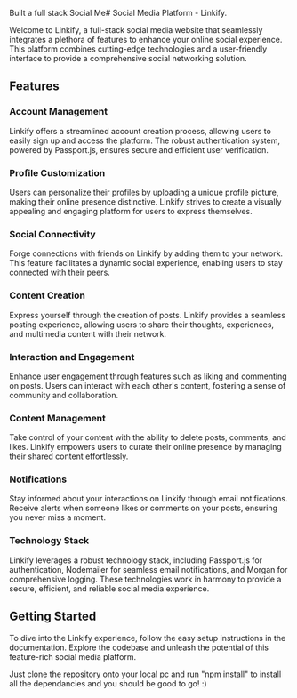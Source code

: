 Built a full stack Social Me# Social Media Platform - Linkify. 

Welcome to Linkify, a full-stack social media website that seamlessly integrates a plethora of features to enhance your online social experience. This platform combines cutting-edge technologies and a user-friendly interface to provide a comprehensive social networking solution.

## Features

### Account Management
Linkify offers a streamlined account creation process, allowing users to easily sign up and access the platform. The robust authentication system, powered by Passport.js, ensures secure and efficient user verification.

### Profile Customization
Users can personalize their profiles by uploading a unique profile picture, making their online presence distinctive. Linkify strives to create a visually appealing and engaging platform for users to express themselves.

### Social Connectivity
Forge connections with friends on Linkify by adding them to your network. This feature facilitates a dynamic social experience, enabling users to stay connected with their peers.

### Content Creation
Express yourself through the creation of posts. Linkify provides a seamless posting experience, allowing users to share their thoughts, experiences, and multimedia content with their network.

### Interaction and Engagement
Enhance user engagement through features such as liking and commenting on posts. Users can interact with each other's content, fostering a sense of community and collaboration.

### Content Management
Take control of your content with the ability to delete posts, comments, and likes. Linkify empowers users to curate their online presence by managing their shared content effortlessly.

### Notifications
Stay informed about your interactions on Linkify through email notifications. Receive alerts when someone likes or comments on your posts, ensuring you never miss a moment.

### Technology Stack

Linkify leverages a robust technology stack, including Passport.js for authentication, Nodemailer for seamless email notifications, and Morgan for comprehensive logging. These technologies work in harmony to provide a secure, efficient, and reliable social media experience.

## Getting Started

To dive into the Linkify experience, follow the easy setup instructions in the documentation. Explore the codebase and unleash the potential of this feature-rich social media platform.

Just clone the repository onto your local pc and run "npm install" to install all the dependancies and you should be good to go! :)
